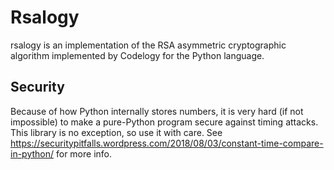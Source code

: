 # Rsalogy
rsalogy is an implementation of the 
RSA asymmetric cryptographic algorithm 
implemented by Codelogy for the Python language.
## Security
Because of how Python internally stores numbers, it is very hard (if not impossible) to make a pure-Python program secure against timing attacks. This library is no exception, so use it with care. See https://securitypitfalls.wordpress.com/2018/08/03/constant-time-compare-in-python/ for more info.

